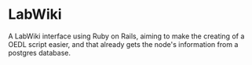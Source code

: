LabWiki
=======

A LabWiki interface using Ruby on Rails, aiming to make the creating of a OEDL script easier, and that already gets the node's information from a postgres database.
